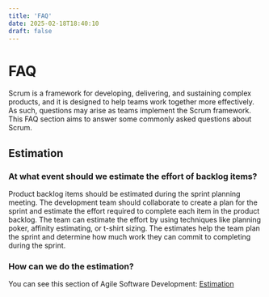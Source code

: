 ```yaml
---
title: 'FAQ'
date: 2025-02-18T18:40:10
draft: false
---
```


# FAQ

Scrum is a framework for developing, delivering, and sustaining complex products, and it is designed to help teams work together more effectively. As such, questions may arise as teams implement the Scrum framework. This FAQ section aims to answer some commonly asked questions about Scrum.

## Estimation

### At what event should we estimate the effort of backlog items?

Product backlog items should be estimated during the sprint planning meeting. The development team should collaborate to create a plan for the sprint and estimate the effort required to complete each item in the product backlog. The team can estimate the effort by using techniques like planning poker, affinity estimating, or t-shirt sizing. The estimates help the team plan the sprint and determine how much work they can commit to completing during the sprint.

### How can we do the estimation?

You can see this section of Agile Software Development: [Estimation](../../project-management/estimation/)
